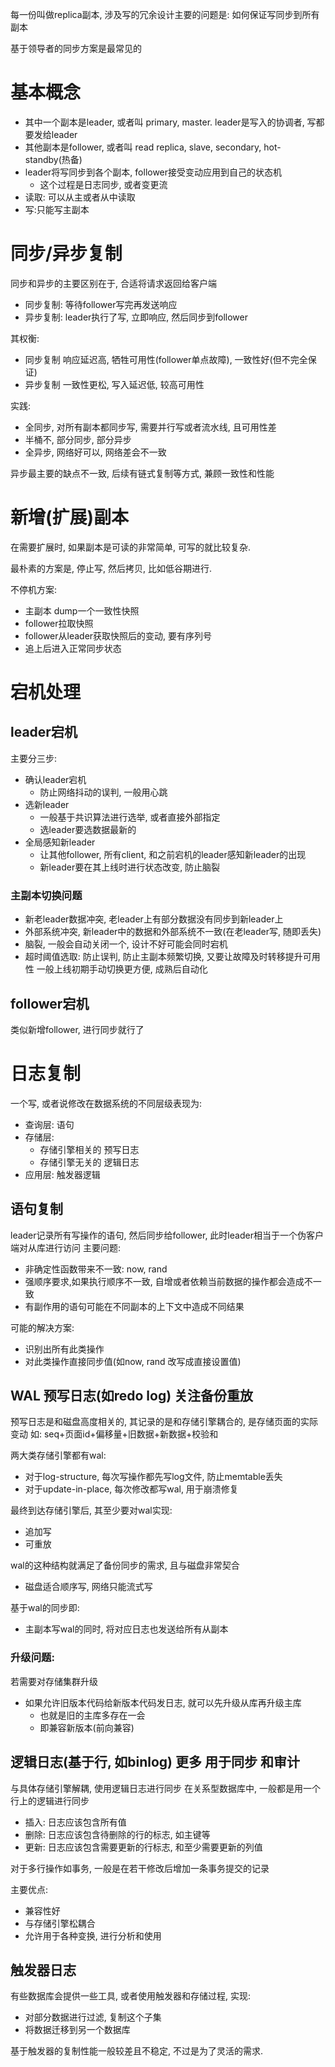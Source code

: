 每一份叫做replica副本, 涉及写的冗余设计主要的问题是: 如何保证写同步到所有副本

基于领导者的同步方案是最常见的

# 基本概念
- 其中一个副本是leader, 或者叫 primary, master. leader是写入的协调者, 写都要发给leader
- 其他副本是follower, 或者叫 read replica, slave, secondary, hot-standby(热备)
- leader将写同步到各个副本, follower接受变动应用到自己的状态机
	- 这个过程是日志同步, 或者变更流
- 读取: 可以从主或者从中读取
- 写:只能写主副本
# 同步/异步复制

同步和异步的主要区别在于, 合适将请求返回给客户端
- 同步复制: 等待follower写完再发送响应
- 异步复制: leader执行了写, 立即响应, 然后同步到follower

其权衡:
- 同步复制 响应延迟高, 牺牲可用性(follower单点故障), 一致性好(但不完全保证)
- 异步复制 一致性更松, 写入延迟低, 较高可用性

实践:
- 全同步, 对所有副本都同步写, 需要并行写或者流水线, 且可用性差
- 半桶不, 部分同步, 部分异步
- 全异步, 网络好可以, 网络差会不一致

异步最主要的缺点不一致, 后续有链式复制等方式, 兼顾一致性和性能

# 新增(扩展)副本

在需要扩展时, 如果副本是可读的非常简单, 可写的就比较复杂.

最朴素的方案是, 停止写, 然后拷贝, 比如低谷期进行. 

不停机方案: 
- 主副本 dump一个一致性快照
- follower拉取快照
- follower从leader获取快照后的变动, 要有序列号
- 追上后进入正常同步状态
# 宕机处理

## leader宕机
主要分三步:
- 确认leader宕机
	- 防止网络抖动的误判, 一般用心跳
- 选新leader
	- 一般基于共识算法进行选举, 或者直接外部指定
	- 选leader要选数据最新的
- 全局感知新leader
	- 让其他follower, 所有client, 和之前宕机的leader感知新leader的出现
	- 新leader要在其上线时进行状态改变, 防止脑裂
### 主副本切换问题
- 新老leader数据冲突, 老leader上有部分数据没有同步到新leader上
- 外部系统冲突, 新leader中的数据和外部系统不一致(在老leader写, 随即丢失)
- 脑裂, 一般会自动关闭一个, 设计不好可能会同时宕机
- 超时阈值选取: 防止误判, 防止主副本频繁切换, 又要让故障及时转移提升可用性
一般上线初期手动切换更方便, 成熟后自动化
## follower宕机
类似新增follower, 进行同步就行了

# 日志复制

一个写, 或者说修改在数据系统的不同层级表现为:
- 查询层: 语句
- 存储层:
	- 存储引擎相关的 预写日志
	- 存储引擎无关的 逻辑日志
- 应用层: 触发器逻辑
## 语句复制
leader记录所有写操作的语句, 然后同步给follower, 此时leader相当于一个伪客户端对从库进行访问
主要问题:
 - 非确定性函数带来不一致: now, rand
 - 强顺序要求,如果执行顺序不一致, 自增或者依赖当前数据的操作都会造成不一致
 - 有副作用的语句可能在不同副本的上下文中造成不同结果
 
可能的解决方案:
- 识别出所有此类操作
- 对此类操作直接同步值(如now, rand 改写成直接设置值)
## WAL 预写日志(如redo log) 关注备份重放
预写日志是和磁盘高度相关的, 其记录的是和存储引擎耦合的, 是存储页面的实际变动
如: seq+页面id+偏移量+旧数据+新数据+校验和

两大类存储引擎都有wal:
- 对于log-structure, 每次写操作都先写log文件, 防止memtable丢失
- 对于update-in-place, 每次修改都写wal,  用于崩溃修复

最终到达存储引擎后, 其至少要对wal实现:
- 追加写
- 可重放

wal的这种结构就满足了备份同步的需求, 且与磁盘非常契合
- 磁盘适合顺序写, 网络只能流式写

基于wal的同步即:
- 主副本写wal的同时, 将对应日志也发送给所有从副本

### 升级问题:
若需要对存储集群升级
- 如果允许旧版本代码给新版本代码发日志, 就可以先升级从库再升级主库
	- 也就是旧的主库多存在一会
	- 即兼容新版本(前向兼容)
## 逻辑日志(基于行, 如binlog) 更多 用于同步 和审计
与具体存储引擎解耦, 使用逻辑日志进行同步
在关系型数据库中, 一般都是用一个行上的逻辑进行同步

- 插入: 日志应该包含所有值
- 删除: 日志应该包含待删除的行的标志, 如主键等
- 更新: 日志应该包含需要更新的行标志, 和至少需要更新的列值

对于多行操作如事务, 一般是在若干修改后增加一条事务提交的记录

主要优点: 
- 兼容性好
- 与存储引擎松耦合
- 允许用于各种变换, 进行分析和使用
## 触发器日志
有些数据库会提供一些工具, 或者使用触发器和存储过程, 实现:
- 对部分数据进行过滤, 复制这个子集
- 将数据迁移到另一个数据库

基于触发器的复制性能一般较差且不稳定, 不过是为了灵活的需求.